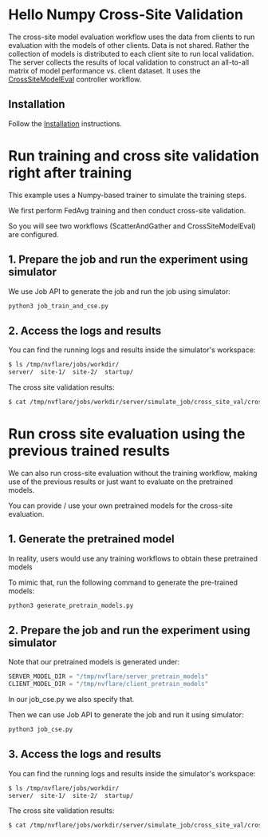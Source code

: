 # Hello Numpy Cross-Site Validation

The cross-site model evaluation workflow uses the data from clients to run evaluation with the models of other clients. Data is not shared. Rather the collection of models is distributed to each client site to run local validation. The server collects the results of local validation to construct an all-to-all matrix of model performance vs. client dataset. It uses the [CrossSiteModelEval](https://nvflare.readthedocs.io/en/main/apidocs/nvflare.app_common.workflows.cross_site_model_eval.html) controller workflow.


## Installation

Follow the [Installation](../../getting_started/README.md) instructions.

# Run training and cross site validation right after training

This example uses a Numpy-based trainer to simulate the training
steps.

We first perform FedAvg training and then conduct cross-site validation.

So you will see two workflows (ScatterAndGather and CrossSiteModelEval) are configured.

## 1. Prepare the job and run the experiment using simulator

We use Job API to generate the job and run the job using simulator:

```bash
python3 job_train_and_cse.py
```

## 2. Access the logs and results

You can find the running logs and results inside the simulator's workspace:

```bash
$ ls /tmp/nvflare/jobs/workdir/
server/  site-1/  site-2/  startup/
```

The cross site validation results:

```bash
$ cat /tmp/nvflare/jobs/workdir/server/simulate_job/cross_site_val/cross_val_results.json
```

# Run cross site evaluation using the previous trained results

We can also run cross-site evaluation without the training workflow, making use of the previous results or just want to evaluate on the pretrained models.

You can provide / use your own pretrained models for the cross-site evaluation.

## 1. Generate the pretrained model

In reality, users would use any training workflows to obtain these pretrained models

To mimic that, run the following command to generate the pre-trained models:

```bash
python3 generate_pretrain_models.py
```

## 2. Prepare the job and run the experiment using simulator

Note that our pretrained models is generated under:

```python
SERVER_MODEL_DIR = "/tmp/nvflare/server_pretrain_models"
CLIENT_MODEL_DIR = "/tmp/nvflare/client_pretrain_models"
```

In our job_cse.py we also specify that.

Then we can use Job API to generate the job and run it using simulator:

```bash
python3 job_cse.py
```

## 3. Access the logs and results

You can find the running logs and results inside the simulator's workspace:

```bash
$ ls /tmp/nvflare/jobs/workdir/
server/  site-1/  site-2/  startup/
```

The cross site validation results:

```bash
$ cat /tmp/nvflare/jobs/workdir/server/simulate_job/cross_site_val/cross_val_results.json
```